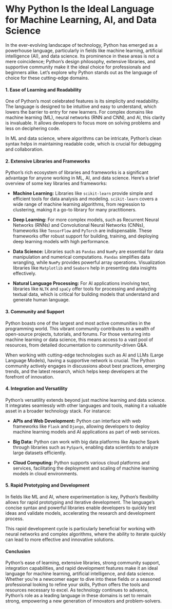 # Why Python Is the Ideal Language for Machine Learning, AI, and Data Science

In the ever-evolving landscape of technology, Python has emerged as a powerhouse language, particularly in fields like machine learning, artificial intelligence (AI), and data science. Its prominence in these areas is not a mere coincidence; Python’s design philosophy, extensive libraries, and supportive community make it the ideal choice for professionals and beginners alike. Let’s explore why Python stands out as the language of choice for these cutting-edge domains.

#### 1. **Ease of Learning and Readability**

One of Python’s most celebrated features is its simplicity and readability. The language is designed to be intuitive and easy to understand, which lowers the barrier to entry for new learners. For complex domains like machine learning (ML), neural networks (RNN and CNN), and AI, this clarity is invaluable. It allows developers to focus more on solving problems and less on deciphering code.

In ML and data science, where algorithms can be intricate, Python’s clean syntax helps in maintaining readable code, which is crucial for debugging and collaboration.

#### 2. **Extensive Libraries and Frameworks**

Python’s rich ecosystem of libraries and frameworks is a significant advantage for anyone working in ML, AI, and data science. Here’s a brief overview of some key libraries and frameworks:

- **Machine Learning:** Libraries like `scikit-learn` provide simple and efficient tools for data analysis and modeling. `scikit-learn` covers a wide range of machine learning algorithms, from regression to clustering, making it a go-to library for many practitioners.

- **Deep Learning:** For more complex models, such as Recurrent Neural Networks (RNNs) and Convolutional Neural Networks (CNNs), frameworks like `TensorFlow` and `PyTorch` are indispensable. These frameworks offer robust support for building, training, and deploying deep learning models with high performance.

- **Data Science:** Libraries such as `Pandas` and `NumPy` are essential for data manipulation and numerical computations. `Pandas` simplifies data wrangling, while `NumPy` provides powerful array operations. Visualization libraries like `Matplotlib` and `Seaborn` help in presenting data insights effectively.

- **Natural Language Processing:** For AI applications involving text, libraries like `NLTK` and `spaCy` offer tools for processing and analyzing textual data, which is critical for building models that understand and generate human language.

#### 3. **Community and Support**

Python boasts one of the largest and most active communities in the programming world. This vibrant community contributes to a wealth of open-source projects, tutorials, and forums. For those venturing into machine learning or data science, this means access to a vast pool of resources, from detailed documentation to community-driven Q&A.

When working with cutting-edge technologies such as AI and LLMs (Large Language Models), having a supportive network is crucial. The Python community actively engages in discussions about best practices, emerging trends, and the latest research, which helps keep developers at the forefront of innovation.

#### 4. **Integration and Versatility**

Python’s versatility extends beyond just machine learning and data science. It integrates seamlessly with other languages and tools, making it a valuable asset in a broader technology stack. For instance:

- **APIs and Web Development:** Python can interface with web frameworks like `Flask` and `Django`, allowing developers to deploy machine learning models and AI applications as part of web services.

- **Big Data:** Python can work with big data platforms like Apache Spark through libraries such as `PySpark`, enabling data scientists to analyze large datasets efficiently.

- **Cloud Computing:** Python supports various cloud platforms and services, facilitating the deployment and scaling of machine learning models in cloud environments.

#### 5. **Rapid Prototyping and Development**

In fields like ML and AI, where experimentation is key, Python’s flexibility allows for rapid prototyping and iterative development. The language’s concise syntax and powerful libraries enable developers to quickly test ideas and validate models, accelerating the research and development process.

This rapid development cycle is particularly beneficial for working with neural networks and complex algorithms, where the ability to iterate quickly can lead to more effective and innovative solutions.

#### Conclusion

Python’s ease of learning, extensive libraries, strong community support, integration capabilities, and rapid development features make it an ideal language for machine learning, artificial intelligence, and data science. Whether you’re a newcomer eager to dive into these fields or a seasoned professional looking to refine your skills, Python offers the tools and resources necessary to excel. As technology continues to advance, Python’s role as a leading language in these domains is set to remain strong, empowering a new generation of innovators and problem-solvers.
